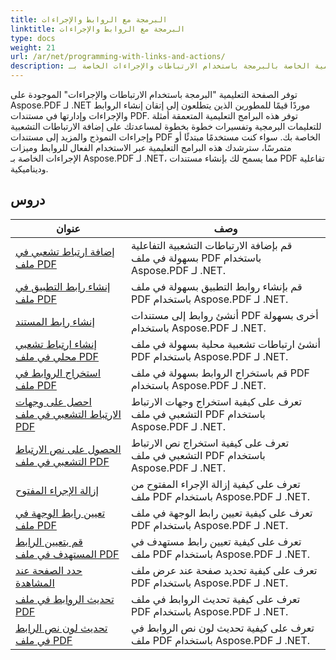 ```yaml
---
title: البرمجة مع الروابط والإجراءات
linktitle: البرمجة مع الروابط والإجراءات
type: docs
weight: 21
url: /ar/net/programming-with-links-and-actions/
description: تُعد البرامج التعليمية الخاصة بالبرمجة باستخدام الارتباطات والإجراءات الخاصة بـ Aspose.PDF for .NET موردًا شاملاً لإتقان إنشاء الروابط التفاعلية وإدارتها في مستندات PDF.
---
```

توفر الصفحة التعليمية "البرمجة باستخدام الارتباطات والإجراءات" الموجودة على Aspose.PDF لـ .NET موردًا قيمًا للمطورين الذين يتطلعون إلى إتقان إنشاء الروابط والإجراءات وإدارتها في مستندات PDF. توفر هذه البرامج التعليمية المتعمقة أمثلة للتعليمات البرمجية وتفسيرات خطوة بخطوة لمساعدتك على إضافة الارتباطات التشعبية وإجراءات النموذج والمزيد إلى مستندات PDF الخاصة بك. سواء كنت مستخدمًا مبتدئًا أو متمرسًا، سترشدك هذه البرامج التعليمية عبر الاستخدام الفعال للروابط وميزات الإجراءات الخاصة بـ Aspose.PDF لـ .NET، مما يسمح لك بإنشاء مستندات PDF تفاعلية وديناميكية.

## دروس
| عنوان | وصف |
| --- | --- | 
| [إضافة ارتباط تشعبي في ملف PDF](./add-hyperlink/) | قم بإضافة الارتباطات التشعبية التفاعلية بسهولة في ملف PDF باستخدام Aspose.PDF لـ .NET. |  
| [إنشاء رابط التطبيق في ملف PDF](./create-application-link/) | قم بإنشاء روابط التطبيق بسهولة في ملف PDF باستخدام Aspose.PDF لـ .NET. |  
| [إنشاء رابط المستند](./create-document-link/) | أنشئ روابط إلى مستندات PDF أخرى بسهولة باستخدام Aspose.PDF لـ .NET. |  
| [إنشاء ارتباط تشعبي محلي في ملف PDF](./create-local-hyperlink/) | أنشئ ارتباطات تشعبية محلية بسهولة في ملف PDF باستخدام Aspose.PDF لـ .NET. |  
| [استخراج الروابط في ملف PDF](./extract-links/) | قم باستخراج الروابط بسهولة في ملف PDF باستخدام Aspose.PDF لـ .NET. |  
| [احصل على وجهات الارتباط التشعبي في ملف PDF](./get-hyperlink-destinations/) | تعرف على كيفية استخراج وجهات الارتباط التشعبي في ملف PDF باستخدام Aspose.PDF لـ .NET. |  
| [الحصول على نص الارتباط التشعبي في ملف PDF](./get-hyperlink-text/) | تعرف على كيفية استخراج نص الارتباط التشعبي في ملف PDF باستخدام Aspose.PDF لـ .NET. |  
| [إزالة الإجراء المفتوح](./remove-open-action/) | تعرف على كيفية إزالة الإجراء المفتوح من ملف PDF باستخدام Aspose.PDF لـ .NET. |  
| [تعيين رابط الوجهة في ملف PDF](./set-destination-link/) | تعرف على كيفية تعيين رابط الوجهة في ملف PDF باستخدام Aspose.PDF لـ .NET. |  
| [قم بتعيين الرابط المستهدف في ملف PDF](./set-target-link/) | تعرف على كيفية تعيين رابط مستهدف في ملف PDF باستخدام Aspose.PDF لـ .NET. |  
| [حدد الصفحة عند المشاهدة](./specify-page-when-viewing/) | تعرف على كيفية تحديد صفحة عند عرض ملف PDF باستخدام Aspose.PDF لـ .NET. |  
| [تحديث الروابط في ملف PDF](./update-links/) | تعرف على كيفية تحديث الروابط في ملف PDF باستخدام Aspose.PDF لـ .NET. |  
| [تحديث لون نص الرابط في ملف PDF](./update-link-text-color/) | تعرف على كيفية تحديث لون نص الروابط في ملف PDF باستخدام Aspose.PDF لـ .NET. |  